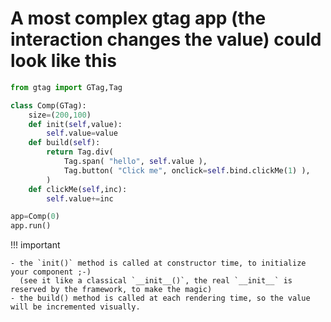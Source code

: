 # A most complex gtag app (the interaction changes the value) could look like this

```python
from gtag import GTag,Tag

class Comp(GTag):
    size=(200,100)
    def init(self,value):
        self.value=value
    def build(self):
        return Tag.div(
            Tag.span( "hello", self.value ),
            Tag.button( "Click me", onclick=self.bind.clickMe(1) ),
        )
    def clickMe(self,inc):
        self.value+=inc

app=Comp(0)
app.run()
```
!!! important

    - the `init()` method is called at constructor time, to initialize your component ;-) 
      (see it like a classical `__init__()`, the real `__init__` is reserved by the framework, to make the magic)
    - the build() method is called at each rendering time, so the value will be incremented visually.

